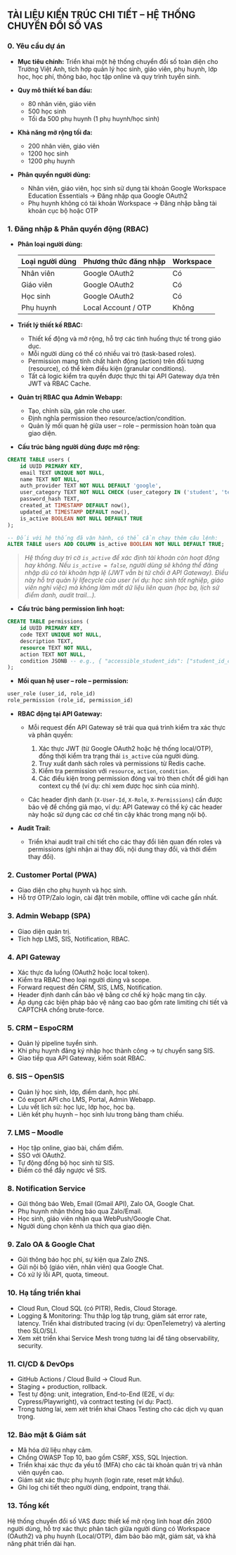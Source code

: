 ## TÀI LIỆU KIẾN TRÚC CHI TIẾT – HỆ THỐNG CHUYỂN ĐỔI SỐ VAS

### 0. Yêu cầu dự án

* **Mục tiêu chính:** Triển khai một hệ thống chuyển đổi số toàn diện cho Trường Việt Anh, tích hợp quản lý học sinh, giáo viên, phụ huynh, lớp học, học phí, thông báo, học tập online và quy trình tuyển sinh.
* **Quy mô thiết kế ban đầu:**

  * 80 nhân viên, giáo viên
  * 500 học sinh
  * Tối đa 500 phụ huynh (1 phụ huynh/học sinh)
* **Khả năng mở rộng tối đa:**

  * 200 nhân viên, giáo viên
  * 1200 học sinh
  * 1200 phụ huynh
* **Phân quyền người dùng:**

  * Nhân viên, giáo viên, học sinh sử dụng tài khoản Google Workspace Education Essentials → Đăng nhập qua Google OAuth2
  * Phụ huynh không có tài khoản Workspace → Đăng nhập bằng tài khoản cục bộ hoặc OTP

### 1. Đăng nhập & Phân quyền động (RBAC)

* **Phân loại người dùng:**

  | Loại người dùng | Phương thức đăng nhập | Workspace |
  | --------------- | --------------------- | --------- |
  | Nhân viên       | Google OAuth2         | Có        |
  | Giáo viên       | Google OAuth2         | Có        |
  | Học sinh        | Google OAuth2         | Có        |
  | Phụ huynh       | Local Account / OTP   | Không     |

* **Triết lý thiết kế RBAC:**

  * Thiết kế động và mở rộng, hỗ trợ các tình huống thực tế trong giáo dục.
  * Mỗi người dùng có thể có nhiều vai trò (task-based roles).
  * Permission mang tính chất hành động (action) trên đối tượng (resource), có thể kèm điều kiện (granular conditions).
  * Tất cả logic kiểm tra quyền được thực thi tại API Gateway dựa trên JWT và RBAC Cache.

* **Quản trị RBAC qua Admin Webapp:**

  * Tạo, chỉnh sửa, gán role cho user.
  * Định nghĩa permission theo resource/action/condition.
  * Quản lý mối quan hệ giữa user – role – permission hoàn toàn qua giao diện.

* **Cấu trúc bảng người dùng được mở rộng:**

```sql
CREATE TABLE users (
    id UUID PRIMARY KEY,
    email TEXT UNIQUE NOT NULL,
    name TEXT NOT NULL,
    auth_provider TEXT NOT NULL DEFAULT 'google',
    user_category TEXT NOT NULL CHECK (user_category IN ('student', 'teacher', 'staff', 'parent')),
    password_hash TEXT,
    created_at TIMESTAMP DEFAULT now(),
    updated_at TIMESTAMP DEFAULT now(),
    is_active BOOLEAN NOT NULL DEFAULT TRUE
);
```

```sql
-- Đối với hệ thống đã vận hành, có thể cần chạy thêm câu lệnh:
ALTER TABLE users ADD COLUMN is_active BOOLEAN NOT NULL DEFAULT TRUE;
```

> *Hệ thống duy trì cờ `is_active` để xác định tài khoản còn hoạt động hay không. Nếu `is_active = false`, người dùng sẽ không thể đăng nhập dù có tài khoản hợp lệ (JWT vẫn bị từ chối ở API Gateway). Điều này hỗ trợ quản lý lifecycle của user (ví dụ: học sinh tốt nghiệp, giáo viên nghỉ việc) mà không làm mất dữ liệu liên quan (học bạ, lịch sử điểm danh, audit trail…).*

* **Cấu trúc bảng permission linh hoạt:**

```sql
CREATE TABLE permissions (
    id UUID PRIMARY KEY,
    code TEXT UNIQUE NOT NULL,
    description TEXT,
    resource TEXT NOT NULL,
    action TEXT NOT NULL,
    condition JSONB -- e.g., { "accessible_student_ids": ["student_id_cua_con"] }
);
```

* **Mối quan hệ user – role – permission:**

```sql
user_role (user_id, role_id)
role_permission (role_id, permission_id)
```

* **RBAC động tại API Gateway:**

  * Mỗi request đến API Gateway sẽ trải qua quá trình kiểm tra xác thực và phân quyền:

    1. Xác thực JWT (từ Google OAuth2 hoặc hệ thống local/OTP), đồng thời kiểm tra trạng thái `is_active` của người dùng.
    2. Truy xuất danh sách roles và permissions từ Redis cache.
    3. Kiểm tra permission với `resource`, `action`, `condition`.
    4. Các điều kiện trong permission đóng vai trò then chốt để giới hạn context cụ thể (ví dụ: chỉ xem được học sinh của mình).
  * Các header định danh (`X-User-Id`, `X-Role`, `X-Permissions`) cần được bảo vệ để chống giả mạo, ví dụ: API Gateway có thể ký các header này hoặc sử dụng các cơ chế tin cậy khác trong mạng nội bộ.

* **Audit Trail:**

  * Triển khai audit trail chi tiết cho các thay đổi liên quan đến roles và permissions (ghi nhận ai thay đổi, nội dung thay đổi, và thời điểm thay đổi).

### 2. Customer Portal (PWA)

* Giao diện cho phụ huynh và học sinh.
* Hỗ trợ OTP/Zalo login, cài đặt trên mobile, offline với cache gần nhất.

### 3. Admin Webapp (SPA)

* Giao diện quản trị.
* Tích hợp LMS, SIS, Notification, RBAC.

### 4. API Gateway

* Xác thực đa luồng (OAuth2 hoặc local token).
* Kiểm tra RBAC theo loại người dùng và scope.
* Forward request đến CRM, SIS, LMS, Notification.
* Header định danh cần bảo vệ bằng cơ chế ký hoặc mạng tin cậy.
* Áp dụng các biện pháp bảo vệ nâng cao bao gồm rate limiting chi tiết và CAPTCHA chống brute-force.

### 5. CRM – EspoCRM

* Quản lý pipeline tuyển sinh.
* Khi phụ huynh đăng ký nhập học thành công → tự chuyển sang SIS.
* Giao tiếp qua API Gateway, kiểm soát RBAC.

### 6. SIS – OpenSIS

* Quản lý học sinh, lớp, điểm danh, học phí.
* Có export API cho LMS, Portal, Admin Webapp.
* Lưu vết lịch sử: học lực, lớp học, học bạ.
* Liên kết phụ huynh – học sinh lưu trong bảng tham chiếu.

### 7. LMS – Moodle

* Học tập online, giao bài, chấm điểm.
* SSO với OAuth2.
* Tự động đồng bộ học sinh từ SIS.
* Điểm có thể đẩy ngược về SIS.

### 8. Notification Service

* Gửi thông báo Web, Email (Gmail API), Zalo OA, Google Chat.
* Phụ huynh nhận thông báo qua Zalo/Email.
* Học sinh, giáo viên nhận qua WebPush/Google Chat.
* Người dùng chọn kênh ưa thích qua giao diện.

### 9. Zalo OA & Google Chat

* Gửi thông báo học phí, sự kiện qua Zalo ZNS.
* Gửi nội bộ (giáo viên, nhân viên) qua Google Chat.
* Có xử lý lỗi API, quota, timeout.

### 10. Hạ tầng triển khai

* Cloud Run, Cloud SQL (có PITR), Redis, Cloud Storage.
* Logging & Monitoring: Thu thập log tập trung, giám sát error rate, latency. Triển khai distributed tracing (ví dụ: OpenTelemetry) và alerting theo SLO/SLI.
* Xem xét triển khai Service Mesh trong tương lai để tăng observability, security.

### 11. CI/CD & DevOps

* GitHub Actions / Cloud Build → Cloud Run.
* Staging + production, rollback.
* Test tự động: unit, integration, End-to-End (E2E, ví dụ: Cypress/Playwright), và contract testing (ví dụ: Pact).
* Trong tương lai, xem xét triển khai Chaos Testing cho các dịch vụ quan trọng.

### 12. Bảo mật & Giám sát

* Mã hóa dữ liệu nhạy cảm.
* Chống OWASP Top 10, bao gồm CSRF, XSS, SQL Injection.
* Triển khai xác thực đa yếu tố (MFA) cho các tài khoản quản trị và nhân viên quyền cao.
* Giám sát xác thực phụ huynh (login rate, reset mật khẩu).
* Ghi log chi tiết theo người dùng, endpoint, trạng thái.

### 13. Tổng kết

Hệ thống chuyển đổi số VAS được thiết kế mở rộng linh hoạt đến 2600 người dùng, hỗ trợ xác thực phân tách giữa người dùng có Workspace (OAuth2) và phụ huynh (Local/OTP), đảm bảo bảo mật, giám sát, và khả năng phát triển dài hạn.
